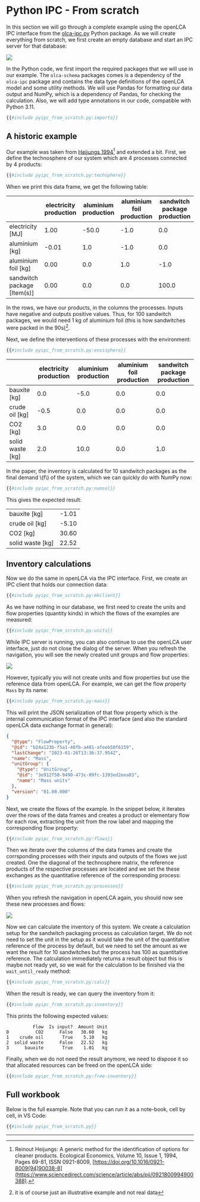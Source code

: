 # Python IPC - From scratch

In this section we will go through a complete example using the openLCA IPC
interface from the [olca-ipc.py](https://github.com/GreenDelta/olca-ipc.py)
Python package. As we will create everything from scratch, we first create an
empty database and start an IPC server for that database:

![](./images/py_scratch_init_db.png)

In the Python code, we first import the required packages that we will use in
our example. The `olca-schema` packages comes is a dependency of the `olca-ipc`
package and contains the data type definitions of the openLCA model and some
utility methods. We will use Pandas for formatting our data output and NumPy,
which is a dependency of Pandas, for checking the calculation. Also, we will
add type annotations in our code, compatible with Python 3.11.

```py
{{#include pyipc_from_scratch.py:imports}}
```

## A historic example

Our example was taken from [Heijungs
1994](https://www.sciencedirect.com/science/article/abs/pii/0921800994900388)[^paper]
and extended a bit. First, we define the technosphere of our system which are
4 processes connected by 4 products:


```py
{{#include pyipc_from_scratch.py:techsphere}}
```

When we print this data frame, we get the following table:

|                              | electricity production | aluminium production  | aluminium foil production | sandwitch package production |
|------------------------------|------------------------|-----------------------|---------------------------|------------------------------|
| electricity [MJ]             |                   1.00 |                -50.0  |                      -1.0 |                          0.0 |
| aluminium [kg]               |                  -0.01 |                  1.0  |                      -1.0 |                          0.0 |
| aluminium foil [kg]          |                   0.00 |                  0.0  |                       1.0 |                         -1.0 |
| sandwitch package [Item(s)]  |                   0.00 |                  0.0  |                       0.0 |                        100.0 |

In the rows, we have our products, in the columns the processes. Inputs have
negative and outputs positive values. Thus, for 100 sandwitch packages, we would
need 1 kg of aluminium foil (this is how sandwitches were packed in the 90s)[^no].

Next, we define the interventions of these processes with the environment:

```py
{{#include pyipc_from_scratch.py:envisphere}}
```

|                  | electricity production | aluminium production | aluminium foil production | sandwitch package production |
|------------------|------------------------|----------------------|---------------------------|------------------------------|
| bauxite [kg]     |                    0.0 |                 -5.0 |                       0.0 |                          0.0 |
| crude oil [kg]   |                   -0.5 |                  0.0 |                       0.0 |                          0.0 |
| CO2 [kg]         |                    3.0 |                  0.0 |                       0.0 |                          0.0 |
| solid waste [kg] |                    2.0 |                 10.0 |                       0.0 |                          1.0 |


In the paper, the inventory is calculated for 10 sandwitch packages as the final
demand \\(f\\) of the system, which we can quickly do with NumPy now:

```py
{{#include pyipc_from_scratch.py:numsol}}
```

This gives the expected result:

|                  |       |
|------------------|-------|
| bauxite [kg]     | -1.01 |
| crude oil [kg]   | -5.10 |
| CO2 [kg]         | 30.60 |
| solid waste [kg] | 22.52 |


## Inventory calculations

Now we do the same in openLCA via the IPC interface. First, we create an IPC
client that holds our connection data:

```py
{{#include pyipc_from_scratch.py:mkclient}}
```

As we have nothing in our database, we first need to create the units and flow
properties (quantity kinds) in which the flows of the examples are measured:

```py
{{#include pyipc_from_scratch.py:units}}
```

While IPC server is running, you can also continue to use the openLCA user
interface, just do not close the dialog of the server. When you refresh the
navigation, you will see the newly created unit groups and flow properties:

![](./images/py_scratch_units.png)

However, typically you will not create units and flow properties but use the
reference data from openLCA. For example, we can get the flow property `Mass`
by its name:

```py
{{#include pyipc_from_scratch.py:mass}}
```

This will print the JSON serialization of that flow property which is the
internal communication format of the IPC interface (and also the standard
openLCA data exchange format in general):

```json
{
  "@type": "FlowProperty",
  "@id": "b24a123b-f5a1-40fb-a481-afeeb50f6159",
  "lastChange": "2023-01-26T13:36:37.954Z",
  "name": "Mass",
  "unitGroup": {
    "@type": "UnitGroup",
    "@id": "3e912f50-9490-473c-89fc-1393ed2eea03",
    "name": "Mass units"
  },
  "version": "01.00.000"
}
```

Next, we create the flows of the example. In the snippet below, it iterates
over the rows of the data frames and creates a product or elementary flow for
each row, extracting the unit from the row label and mapping the corresponding
flow property:

```py
{{#include pyipc_from_scratch.py:flows}}
```

Then we iterate over the columns of the data frames and create the corrsponding
processes with their inputs and outputs of the flows we just created. One the
diagonal of the technosphere matrix, the reference products of the respective
processes are located and we set the these exchanges as the quantitative
reference of the corresponding process:

```py
{{#include pyipc_from_scratch.py:processes}}
```

When you refresh the navigation in openLCA again, you should now see these
new processes and flows:

![](./images/py_scratch_processes.png)


Now we can calculate the inventory of this system. We create a calculation setup
for the sandwitch packaging process as calculation target. We do not need to set
the unit in the setup as it would take the unit of the quantitative reference of
the process by default, but we need to set the amount as we want the result for
10 sandwitches but the process has 100 as quantitative reference. The
calculation immediately returns a result object but this is maybe not ready yet,
so we wait for the calculation to be finished via the `wait_until_ready`
method:

```py
{{#include pyipc_from_scratch.py:calc}}
```

When the result is ready, we can query the inventory from it:

```py
{{#include pyipc_from_scratch.py:inventory}}
```

This prints the following expected values:

```
          Flow  Is input?  Amount Unit
0          CO2      False   30.60   kg
1    crude oil       True    5.10   kg
2  solid waste      False   22.52   kg
3      bauxite       True    1.01   kg
```

Finally, when we do not need the result anymore, we need to dispose it so that
allocated resources can be freed on the openLCA side:

```py
{{#include pyipc_from_scratch.py:free-inventory}}
```

## Full workbook

Below is the full example. Note that you can run it as a note-book, cell by
cell, in VS Code:

```py
{{#include pyipc_from_scratch.py}}
```
---

[^paper]: Reinout Heijungs: A generic method for the identification of options
    for cleaner products. Ecological Economics, Volume 10, Issue 1, 1994, Pages
    69-81, ISSN 0921-8009,
    [https://doi.org/10.1016/0921-8009(94)90038-8](https://www.sciencedirect.com/science/article/abs/pii/0921800994900388).

[^no]: it is of course just an illustrative example and not real data
